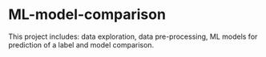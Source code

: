 # ML-model-comparison
This project includes: data exploration, data pre-processing, ML models for prediction of a label and model comparison.
